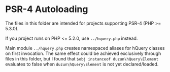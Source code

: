 # PSR-4 Autoloading

The files in this folder are intended for projects supporting PSR-4 (PHP >= 5.3.0).

If you project runs on PHP <= 5.2.0, use `../hquery.php` instead.

Main module `../hquery.php` creates namespaced aliases for hQuery classes on first invocation.
The same effect could be achieved exclusively through files in this folder, but I found
that `$obj instanceof duzun\hQuery\Element` evaluates to false when `duzun\hQuery\Element`
is not yet declared/loaded.

